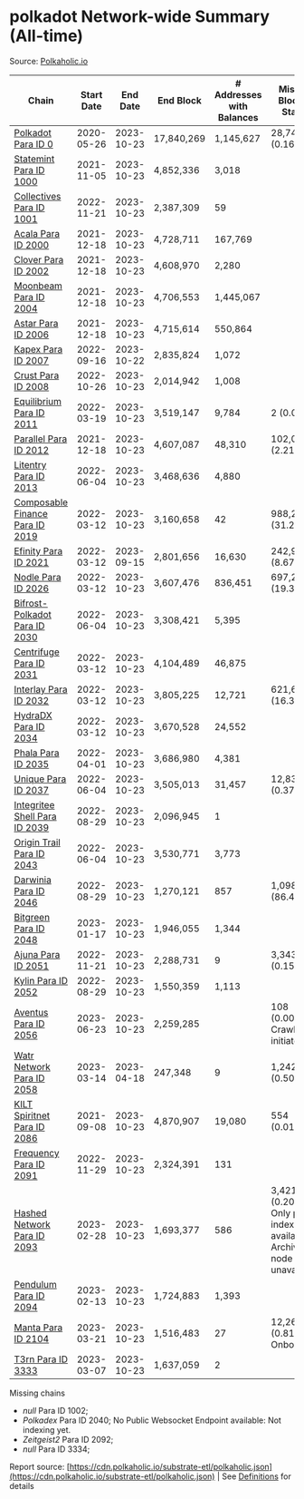 # polkadot Network-wide Summary (All-time)

Source: [Polkaholic.io](https://polkaholic.io)


| Chain            | Start Date | End Date | End Block | # Addresses with Balances | Missing Blocks / Status |
| ---------------- | ---------- | ---------| --------- | ------------------------- | ----------------------- |
| [Polkadot Para ID 0](/polkadot/0-polkadot) | 2020-05-26 | 2023-10-23 | 17,840,269 |  1,145,627 | 28,747 (0.16%)  |
| [Statemint Para ID 1000](/polkadot/1000-statemint) | 2021-11-05 | 2023-10-23 | 4,852,336 |  3,018 |    |
| [Collectives Para ID 1001](/polkadot/1001-collectives) | 2022-11-21 | 2023-10-23 | 2,387,309 |  59 |    |
| [Acala Para ID 2000](/polkadot/2000-acala) | 2021-12-18 | 2023-10-23 | 4,728,711 |  167,769 |    |
| [Clover Para ID 2002](/polkadot/2002-clover) | 2021-12-18 | 2023-10-23 | 4,608,970 |  2,280 |    |
| [Moonbeam Para ID 2004](/polkadot/2004-moonbeam) | 2021-12-18 | 2023-10-23 | 4,706,553 |  1,445,067 |    |
| [Astar Para ID 2006](/polkadot/2006-astar) | 2021-12-18 | 2023-10-23 | 4,715,614 |  550,864 |    |
| [Kapex Para ID 2007](/polkadot/2007-kapex) | 2022-09-16 | 2023-10-22 | 2,835,824 |  1,072 |    |
| [Crust Para ID 2008](/polkadot/2008-crust) | 2022-10-26 | 2023-10-23 | 2,014,942 |  1,008 |    |
| [Equilibrium Para ID 2011](/polkadot/2011-equilibrium) | 2022-03-19 | 2023-10-23 | 3,519,147 |  9,784 | 2 (0.00%)  |
| [Parallel Para ID 2012](/polkadot/2012-parallel) | 2021-12-18 | 2023-10-23 | 4,607,087 |  48,310 | 102,042 (2.21%)  |
| [Litentry Para ID 2013](/polkadot/2013-litentry) | 2022-06-04 | 2023-10-23 | 3,468,636 |  4,880 |    |
| [Composable Finance Para ID 2019](/polkadot/2019-composable) | 2022-03-12 | 2023-10-23 | 3,160,658 |  42 | 988,228 (31.27%)  |
| [Efinity Para ID 2021](/polkadot/2021-efinity) | 2022-03-12 | 2023-09-15 | 2,801,656 |  16,630 | 242,949 (8.67%)  |
| [Nodle Para ID 2026](/polkadot/2026-nodle) | 2022-03-12 | 2023-10-23 | 3,607,476 |  836,451 | 697,249 (19.33%)  |
| [Bifrost-Polkadot Para ID 2030](/polkadot/2030-bifrost-dot) | 2022-06-04 | 2023-10-23 | 3,308,421 |  5,395 |    |
| [Centrifuge Para ID 2031](/polkadot/2031-centrifuge) | 2022-03-12 | 2023-10-23 | 4,104,489 |  46,875 |    |
| [Interlay Para ID 2032](/polkadot/2032-interlay) | 2022-03-12 | 2023-10-23 | 3,805,225 |  12,721 | 621,626 (16.34%)  |
| [HydraDX Para ID 2034](/polkadot/2034-hydradx) | 2022-03-12 | 2023-10-23 | 3,670,528 |  24,552 |    |
| [Phala Para ID 2035](/polkadot/2035-phala) | 2022-04-01 | 2023-10-23 | 3,686,980 |  4,381 |    |
| [Unique Para ID 2037](/polkadot/2037-unique) | 2022-06-04 | 2023-10-23 | 3,505,013 |  31,457 | 12,839 (0.37%)  |
| [Integritee Shell Para ID 2039](/polkadot/2039-integritee-shell) | 2022-08-29 | 2023-10-23 | 2,096,945 |  1 |    |
| [Origin Trail Para ID 2043](/polkadot/2043-origintrail) | 2022-06-04 | 2023-10-23 | 3,530,771 |  3,773 |    |
| [Darwinia Para ID 2046](/polkadot/2046-darwinia) | 2022-08-29 | 2023-10-23 | 1,270,121 |  857 | 1,098,047 (86.45%)  |
| [Bitgreen Para ID 2048](/polkadot/2048-bitgreen) | 2023-01-17 | 2023-10-23 | 1,946,055 |  1,344 |    |
| [Ajuna Para ID 2051](/polkadot/2051-ajuna) | 2022-11-21 | 2023-10-23 | 2,288,731 |  9 | 3,343 (0.15%)  |
| [Kylin Para ID 2052](/polkadot/2052-kylin) | 2022-08-29 | 2023-10-23 | 1,550,359 |  1,113 |    |
| [Aventus Para ID 2056](/polkadot/2056-aventus) | 2023-06-23 | 2023-10-23 | 2,259,285 |   | 108 (0.00%) Crawling initiated |
| [Watr Network Para ID 2058](/polkadot/2058-watr) | 2023-03-14 | 2023-04-18 | 247,348 |  9 | 1,242 (0.50%)  |
| [KILT Spiritnet Para ID 2086](/polkadot/2086-kilt) | 2021-09-08 | 2023-10-23 | 4,870,907 |  19,080 | 554 (0.01%)  |
| [Frequency Para ID 2091](/polkadot/2091-frequency) | 2022-11-29 | 2023-10-23 | 2,324,391 |  131 |    |
| [Hashed Network Para ID 2093](/polkadot/2093-hashed) | 2023-02-28 | 2023-10-23 | 1,693,377 |  586 | 3,421 (0.20%) Only partial index available: Archive node unavailable |
| [Pendulum Para ID 2094](/polkadot/2094-pendulum) | 2023-02-13 | 2023-10-23 | 1,724,883 |  1,393 |    |
| [Manta Para ID 2104](/polkadot/2104-manta) | 2023-03-21 | 2023-10-23 | 1,516,483 |  27 | 12,262 (0.81%) Onboarding |
| [T3rn Para ID 3333](/polkadot/3333-t3rn) | 2023-03-07 | 2023-10-23 | 1,637,059 |  2 |    |

Missing chains


* *null* Para ID 1002; 
* *Polkadex* Para ID 2040; No Public Websocket Endpoint available: Not indexing yet.
* *Zeitgeist2* Para ID 2092; 
* *null* Para ID 3334; 

Report source: [https://cdn.polkaholic.io/substrate-etl/polkaholic.json](https://cdn.polkaholic.io/substrate-etl/polkaholic.json) | See [Definitions](/DEFINITIONS.md) for details
